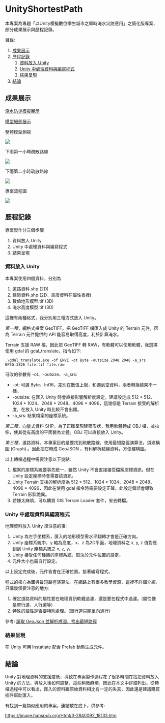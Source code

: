 # UnityShortestPath

本專案為專題「以Unity模擬數位孿生城市之即時淹水災防應用」之簡化版專案、部分成果展示與歷程記錄。

目錄:
1. [成果展示](#成果展示)
2. [歷程記錄](#歷程記錄)
   1. [資料放入 Unity](#資料放入-Unity)
   2. [Unity 中處理資料與編寫程式](#Unity-中處理資料與編寫程式)
   3. [結果呈現](#結果呈現)
3. [結論](#結論)


## 成果展示

[淹水防災模擬展示](https://youtu.be/Z4gQ6lAvIG0)

[模型細部展示](https://youtu.be/8fbdzxxWMvw)


整體模型側視

<img src=".\result_pic\pic1.png"/>


下雨第一小時疏散路線

<img src=".\result_pic\pic2.png"/>


下雨第二小時疏散路線

<img src=".\result_pic\pic3.png"/>


專案流程圖

<img src=".\result_pic\pic4.jpg"/>


## 歷程記錄

專案製作分三個步驟

1. 資料放入 Unity
2. Unity 中處理資料與編寫程式
3. 結果呈現

### 資料放入 Unity

本專案使用四個資料，分別為
1. 道路資料.shp (2D)
2. 建築資料.shp (2D，高度資料在屬性表裡)
3. 數值地形模型.tif (3D)
4. 淹水高度模型.tif (3D)


這裡有兩種格式，我分別用三種方式放入 Unity。

*第一種*，網格式檔案 GeoTIFF。把 GeoTIFF 檔匯入成 Unity 的 Terrain 元件，因為 Terrain 元件提供的 API 能容易取得高度，利於計算淹水。

Terrain 支援 RAW 檔，因此把 GeoTIFF 轉 RAW，有軟體可以使用軟體，我選擇使用 gdal 的 gdal_translate，指令如下:

```
.\gdal_translate.exe -of ENVI -ot Byte -outsize 2048 2048 -a_srs EPSG:3826 file.tif file.raw
```

可改的參數有 -ot、-outsize、-a_srs:
* -ot: 可選 Byte、Int16，差別在數值上限，和遇到空資料，兩者轉換結果不一樣。 
* -outsize: 在匯入 Unity 時會直接影響解析度設定，建議設定成 512 * 512、1024 * 1024、2048 * 2048、4096 * 4096，這幾個是 Terrain 接受的解析度，在放入 Unity 時比較不會出錯。
* -a_srs: 結果檔案的座標系統。

*第二種*，向量式資料 SHP。為了正確呈現建築形狀，我用軟體轉成 OBJ 檔，並拉伸，使其從有高度的平面變為立體。OBJ 可以直接放入 Unity。

*第三種*，道路資料。本專案目的是要找到疏散路線，使用最短路徑演算法，須建構圖 (Graph) 。因此把它轉成 GeoJSON ，有利解析點線資料，方便建構圖。

以上轉檔過程中需要注意以下幾點:
1. 檔案的座標系統要事先統一，雖然 Unity 不會直接接受檔案座標資訊，但在 Unity 設定座標時會需要該資訊。
2. Unity Terrain 支援的解析度為 512 * 512、1024 * 1024、2048 * 2048、4096 * 4096，因此在使用 gdal 指令時需要設定正確。此設定錯誤會導致 Terrain 形狀詭異。
3. 若嫌太麻煩，可以購買 GIS Terrain Loader 套件，省去轉檔。

### Unity 中處理資料與編寫程式

地理資料放入 Unity 須注意的事:
1. Unity 為左手坐標系，匯入的地形模型需水平翻轉才會是正確方向。
2. Unity 座標系統中，y 軸為高度，x、z 為2D平面，地理資料之 x, y, z 值對應到到 Unity 座標系統之 x, z, y。
3. Unity 接受任何種類的座標系統，取決於元件位置的設定。
4. 元件大小也需自行設定。

以上設定完成後，元件皆會在正確位置。接著編寫程式。

程式的核心為圖與最短路徑演算法。在網路上有很多教學資源，這裡不詳細介紹，只講幾個要注意的地方:
1. 確定道路資料的屬性要在地理資訊軟體過濾，還是要在程式中過濾。(屬性像是單行道、人行道等)
2. 特殊的屬性是否要特別處理。(單行道只能單向通行)

參考: [讀取 GeoJson 並解析成圖，找出最短路徑](https://github.com/weermark/GeoJsonToGraph)

### 結果呈現

在 Unity 可用 Instatiate 配合 Prefab 動態生成元件。

## 結論

Unity 對地理資料的支援度低，導致在專案製作過程花了很多時間在找把資料放入 Unity 的方法，與放入後如何調整，這些稍微麻煩，因此在本文中詳細列出。從轉檔過程中可以看出，匯入的資料跟原始資料相比有一定的失真，因此還是建議購買插件幫助匯入。


有找到一篇類似應用的專案，連結放在底下，供參考:

https://image.hanspub.org/Html/3-2840092_18133.htm